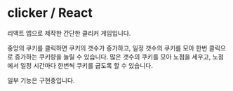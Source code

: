 # clicker / React

리액트 앱으로 제작한 간단한 클리커 게임입니다.

중앙의 쿠키를 클릭하면 쿠키의 갯수가 증가하고,
일정 갯수의 쿠키를 모아 한번 클릭으로 증가하는 쿠키량을 늘릴 수 있습니다.
많은 갯수의 쿠키를 모아 노점을 세우고, 노점에서 일정 시간마다 한번씩 쿠키를 굽도록 할 수 있습니다.

일부 기능은 구현중입니다.
